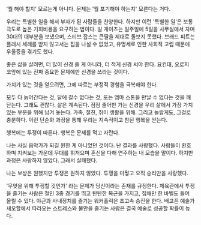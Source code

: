 '뭘 해야 할지' 모르는게 아니다.
문제는 '뭘 포기해야 하는지' 모른다는 거다.

우리는 특별한 일을 해서 부자가 된 사람들을 찬양한다.
하지만 이런 '특별한 일'은 보통 극도로 높은 기회비용을 요구하는 법이다.
빌 게이츠는 일주일에 5일을 사무실에서 자며 30대의 대부분을 보냈으며,
스티브 잡스는 큰딸을 제대로 돌보지 못했다.
브래드 피트는 플래시 세례를 받지 않고서는 집을 나설 수 없었고,
유명세로 인한 사회적 고립 때문에 우울증을 겪기도 했다.

좋은 삶을 살려면, 더 많이 신경 쓸 게 아니라, 더 적게 신경 써야 한다.
요컨대, 오로지 코앞에 있는 진짜 중요한 문제에만 신경을 쓰라는 것이다.

가치가 있는 것을 얻으려면, 그에 따르는 부정적 경험을 극복해야 한다.

모두 다 늙어간다는 것, 달에 갈수 없다는 것, 또는 엠마 스톤을 만날 수 없다는 것을 깨닫는다.
그래도 괜찮다. 삶은 계속된다. 점점 줄어만 가는 신경을 우리 삶에서 가장 가치 있는 부분을 위해
남겨 놓는다. 가족, 절친, 취미 생활을 위해. 그리고 놀랍게도, 그걸로 충분하다.
이런 단순화 과정을 통해 우리는 지속적이고 참된 행복을 얻는다.

행복에는 투쟁이 따른다. 행복은 문제를 먹고 자란다.

나는 사실 음악가가 되길 원한 게 아니었던 것이다.
난 결과를 사랑했다. 사람들이 환호하며 지켜보는 가운데 무대를 휘저으며 혼신을 다해 연주하는
내 모습을 말이다. 하지만 과정은 사랑하지 않았다. 그래서 실패했다.

나는 보상은 원했지만 투쟁은 원하지 않았다. 투쟁을 미웧고 오직 승리만을 사랑했다.

'무엇을 위해 투쟁할 것인가' 라는 문제가 당신이라는 존재를 규정한다. 체육관에서 투쟁을 즐기는 사람은
철인 3종 경기를 뛰고 탄탄한 복근을 가지고, 집채만 한 바벨도 들어 올릴 수 있다. 야근과 사내정치를 즐기는
워커홀릭은 초고속 승진을 한다. 배고픈 예술가 새오할에서 따라오는 스트레스와 불안을 즐기는 사람은 결국 예술로
성공할 확률이 높다.
